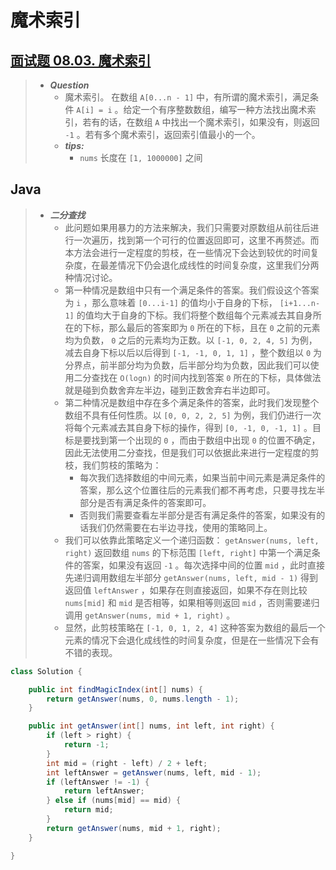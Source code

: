 # 魔术索引

## [面试题 08.03. 魔术索引](https://leetcode.cn/problems/magic-index-lcci/)

> - ***Question***
>   - 魔术索引。 在数组 `A[0...n - 1]` 中，有所谓的魔术索引，满足条件 `A[i] = i` 。给定一个有序整数数组，编写一种方法找出魔术索引，若有的话，在数组 `A` 中找出一个魔术索引，如果没有，则返回 `-1` 。若有多个魔术索引，返回索引值最小的一个。
>   - ***tips:***
>     - `nums` 长度在 `[1, 1000000]` 之间

## Java

> - ***二分查找***
>   - 此问题如果用暴力的方法来解决，我们只需要对原数组从前往后进行一次遍历，找到第一个可行的位置返回即可，这里不再赘述。而本方法会进行一定程度的剪枝，在一些情况下会达到较优的时间复杂度，在最差情况下仍会退化成线性的时间复杂度，这里我们分两种情况讨论。
>   - 第一种情况是数组中只有一个满足条件的答案。我们假设这个答案为 `i` ，那么意味着 `[0...i-1]` 的值均小于自身的下标， `[i+1...n-1]` 的值均大于自身的下标。我们将整个数组每个元素减去其自身所在的下标，那么最后的答案即为 `0` 所在的下标，且在 `0` 之前的元素均为负数， `0` 之后的元素均为正数。以 `[-1, 0, 2, 4, 5]` 为例，减去自身下标以后以后得到 `[-1, -1, 0, 1, 1]` ，整个数组以 `0` 为分界点，前半部分均为负数，后半部分均为负数，因此我们可以使用二分查找在 `O(log⁡n)` 的时间内找到答案 `0` 所在的下标，具体做法就是碰到负数舍弃左半边，碰到正数舍弃右半边即可。
>   - 第二种情况是数组中存在多个满足条件的答案，此时我们发现整个数组不具有任何性质。以 `[0, 0, 2, 2, 5]` 为例，我们仍进行一次将每个元素减去其自身下标的操作，得到 `[0, -1, 0, -1, 1]` 。目标是要找到第一个出现的 `0` ，而由于数组中出现 `0` 的位置不确定，因此无法使用二分查找，但是我们可以依据此来进行一定程度的剪枝，我们剪枝的策略为：
>     - 每次我们选择数组的中间元素，如果当前中间元素是满足条件的答案，那么这个位置往后的元素我们都不再考虑，只要寻找左半部分是否有满足条件的答案即可。
>     - 否则我们需要查看左半部分是否有满足条件的答案，如果没有的话我们仍然需要在右半边寻找，使用的策略同上。
>   - 我们可以依靠此策略定义一个递归函数： `getAnswer(nums, left, right)` 返回数组 `nums` 的下标范围 `[left, right]` 中第一个满足条件的答案，如果没有返回 `-1` 。每次选择中间的位置 `mid` ，此时直接先递归调用数组左半部分 `getAnswer(nums, left, mid - 1)` 得到返回值 `leftAnswer` ，如果存在则直接返回，如果不存在则比较 `nums[mid]` 和 `mid` 是否相等，如果相等则返回 `mid` ，否则需要递归调用 `getAnswer(nums, mid + 1, right)` 。
>   - 显然，此剪枝策略在 `[-1, 0, 1, 2, 4]` 这种答案为数组的最后一个元素的情况下会退化成线性的时间复杂度，但是在一些情况下会有不错的表现。

```java
class Solution {

    public int findMagicIndex(int[] nums) {
        return getAnswer(nums, 0, nums.length - 1);
    }

    public int getAnswer(int[] nums, int left, int right) {
        if (left > right) {
            return -1;
        }
        int mid = (right - left) / 2 + left;
        int leftAnswer = getAnswer(nums, left, mid - 1);
        if (leftAnswer != -1) {
            return leftAnswer;
        } else if (nums[mid] == mid) {
            return mid;
        }
        return getAnswer(nums, mid + 1, right);
    }

}
```
